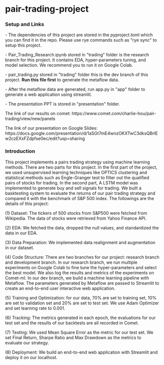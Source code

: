 # pair-trading-project
### Setup and Links

<p> - The dependencies of this project are stored in the pyproject.toml which you can find it in the repo. Please use rye commands such as "rye sync" to setup this project. 
<p> - Pair_Trading_Research.ipynb stored in "trading" folder is the research branch for this project. It contains EDA, hyper-parameters tuning, and model selection. We recommend you to run it on Google Colab.
<p> - pair_trading.py stored in "trading" folder this is the dev branch of this project. <b>Run this file first</b> to generate the metaflow data.
<p> - After the metaflow data are generated, run app.py in "app" folder to generate a web application using streamlit.
<p> - The presentation PPT is stored in "presentation" folder.

<p> The link of our results on comet: https://www.comet.com/charlie-hou/pair-trading/view/new/panels

<p> The link of our presentation on Google Slides: https://docs.google.com/presentation/d/1aSGt7mE4wnzOKXTwC3dksQBrlEw2czEXxFZdpfse0ec/edit?usp=sharing

### Introduction

<p>This project implements a pairs trading strategy using machine learning methods. There are two parts for this project. In the first part of the project, we used unsupervised learning techniques like OPTICS clustering and statistical methods such as Engle-Granger test to filter out the qualified pairs of stocks for trading. In the second part, A LSTM model was implemented to generate buy and sell signals for trading. We built a basktesting system to evaluate the returns of our pair trading strategy and compared it with the benchmark of S&P 500 index. The followings are the details of this project:
<p> (1) Dataset: The tickers of 500 stocks from S&P500 were fetched from Wikipedia. The data of stocks were retrieved from Yahoo Finance API.
<p> (2) EDA: We fetched the data, dropped the null values, and standardized the data in our EDA.
<p> (3) Data Preparation: We implemented data realignment and augmentation in our dataset.
<p> (4) Code Structure: There are two branches for our project: research branch and development branch. In our research branch, we run multiple experiments on Google Colab to fine tune the hyper-parameters and select the best model. We also log the results and metrics of the experiments on Comet-ml. In our dev branch, we build a machine learning pipeline with Metaflow. The parameters generated by Metaflow are passed to Streamlit to create an end-to-end user interactive web application.
<p> (5) Training and Optimization: for our data, 70% are set to training set, 10% are set to validation set and 20% are set to test set. We use Adam Optimizer and set learning rate to 0.001.
<p> (6) Tracking: The metrics generated in each epoch, the evaluations for our test set and the results of our backtests are all recorded in Comet.
<p> (7) Testing: We used Mean Square Error as the metric for our test set. We set Final Return, Sharpe Ratio and Max Drawdown as the metrics to evaluate our strategy.
<p> (8) Deployment: We build an end-to-end web application with Streamlit and deploy it on our localhost.
